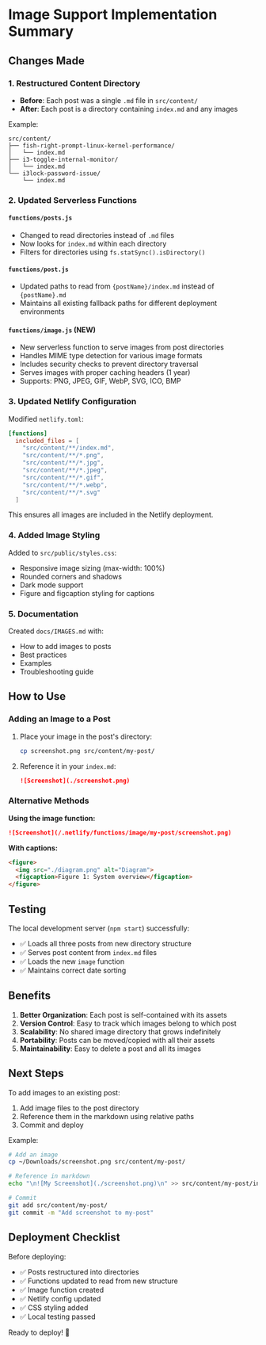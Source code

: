 # Image Support Implementation Summary

## Changes Made

### 1. Restructured Content Directory
- **Before**: Each post was a single `.md` file in `src/content/`
- **After**: Each post is a directory containing `index.md` and any images

Example:
```
src/content/
├── fish-right-prompt-linux-kernel-performance/
│   └── index.md
├── i3-toggle-internal-monitor/
│   └── index.md
└── i3lock-password-issue/
    └── index.md
```

### 2. Updated Serverless Functions

#### `functions/posts.js`
- Changed to read directories instead of `.md` files
- Now looks for `index.md` within each directory
- Filters for directories using `fs.statSync().isDirectory()`

#### `functions/post.js`
- Updated paths to read from `{postName}/index.md` instead of `{postName}.md`
- Maintains all existing fallback paths for different deployment environments

#### `functions/image.js` (NEW)
- New serverless function to serve images from post directories
- Handles MIME type detection for various image formats
- Includes security checks to prevent directory traversal
- Serves images with proper caching headers (1 year)
- Supports: PNG, JPEG, GIF, WebP, SVG, ICO, BMP

### 3. Updated Netlify Configuration

Modified `netlify.toml`:
```toml
[functions]
  included_files = [
    "src/content/**/index.md",
    "src/content/**/*.png",
    "src/content/**/*.jpg",
    "src/content/**/*.jpeg",
    "src/content/**/*.gif",
    "src/content/**/*.webp",
    "src/content/**/*.svg"
  ]
```

This ensures all images are included in the Netlify deployment.

### 4. Added Image Styling

Added to `src/public/styles.css`:
- Responsive image sizing (max-width: 100%)
- Rounded corners and shadows
- Dark mode support
- Figure and figcaption styling for captions

### 5. Documentation

Created `docs/IMAGES.md` with:
- How to add images to posts
- Best practices
- Examples
- Troubleshooting guide

## How to Use

### Adding an Image to a Post

1. Place your image in the post's directory:
   ```bash
   cp screenshot.png src/content/my-post/
   ```

2. Reference it in your `index.md`:
   ```markdown
   ![Screenshot](./screenshot.png)
   ```

### Alternative Methods

**Using the image function:**
```markdown
![Screenshot](/.netlify/functions/image/my-post/screenshot.png)
```

**With captions:**
```html
<figure>
  <img src="./diagram.png" alt="Diagram">
  <figcaption>Figure 1: System overview</figcaption>
</figure>
```

## Testing

The local development server (`npm start`) successfully:
- ✅ Loads all three posts from new directory structure
- ✅ Serves post content from `index.md` files
- ✅ Loads the new `image` function
- ✅ Maintains correct date sorting

## Benefits

1. **Better Organization**: Each post is self-contained with its assets
2. **Version Control**: Easy to track which images belong to which post
3. **Scalability**: No shared image directory that grows indefinitely
4. **Portability**: Posts can be moved/copied with all their assets
5. **Maintainability**: Easy to delete a post and all its images

## Next Steps

To add images to an existing post:

1. Add image files to the post directory
2. Reference them in the markdown using relative paths
3. Commit and deploy

Example:
```bash
# Add an image
cp ~/Downloads/screenshot.png src/content/my-post/

# Reference in markdown
echo "\n![My Screenshot](./screenshot.png)\n" >> src/content/my-post/index.md

# Commit
git add src/content/my-post/
git commit -m "Add screenshot to my-post"
```

## Deployment Checklist

Before deploying:
- ✅ Posts restructured into directories
- ✅ Functions updated to read from new structure
- ✅ Image function created
- ✅ Netlify config updated
- ✅ CSS styling added
- ✅ Local testing passed

Ready to deploy! 🚀
